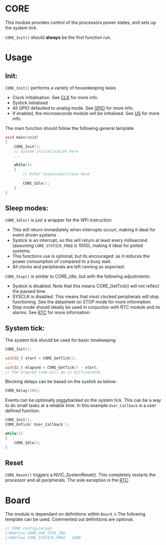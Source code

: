# CORE
This module provides control of the processors power states, and sets up the system tick.

`CORE_Init()` should **always** be the first function run.

# Usage

## Init:
`CORE_Init()` performs a variety of housekeeping tasks
* Clock initialisation. See [CLK](CLK.md) for more info.
* Systick initialised
* All GPIO defaulted to analog mode. See [GPIO](GPIO.md) for more info.
* If enabled, the microseconds module will be initialised. See [US](US.md) for more info.

The main function should follow the following general template

```C
void main(void)
{
    CORE_Init();
    // System initialisation here
    ...

    while(1)
    {
        // Other responsibilities here
        ...
        CORE_Idle();
    }
}
```

## Sleep modes:
`CORE_Idle()` is just a wrapper for the WFI instruction.
* This will return immediately when interrupts occurr, making it ideal for event driven systems
* Systick is an interrupt, so this will return at least every millisecond (assuming `CORE_SYSTICK_FREQ` is 1000), making it ideal for polled systems.
* This functions use is optional, but its encouraged: as it reduces the power consumption of compared to a busy wait.
* All clocks and peripherals are left running as expected.

`CORE_Stop()` is similar to CORE_Idle, but with the following adjustments:
* Systick is disabled. Note that this means CORE_GetTick() will not reflect the passed time.
* SYSCLK is disabled. This means that most clocked peripherals will stop functioning. See the datasheet on STOP mode for more information.
* Stop mode should ideally be used in conjuction with RTC module and its alarms. See [RTC](RTC.md) for more information.

## System tick:

The system tick should be used for basic timekeeping

```C
CORE_Init();

uint32_t start = CORE_GetTick();
...
uint32_t elapsed = CORE_GetTick() - start;
// The elapsed time will be in milliseconds
```

Blocking delays can be based on the systick as below:
```c
CORE_Delay(100);
```

Events can be optionally piggybacked on the system tick. This can be a way to do small tasks at a reliable time. In this example `User_Callback` is a user defined function.

```C
CORE_Init();
CORE_OnTick( User_Callback );

while(1)
{
    CORE_Idle();
}
```

## Reset
`CORE_Reset()` triggers a NVIC_SystemReset(). This completely restarts the processor and all peripherals. The sole exception is the [RTC](RTC.md).

# Board

The module is dependant on  definitions within `Board.h`
The following template can be used. Commented out definitions are optional.

```C
// CORE configuration
//#define CORE_USE_TICK_IRQ
//#define CORE_SYSTICK_FREQ   1000
```